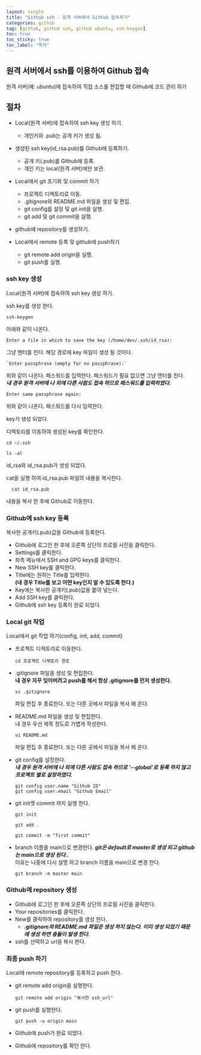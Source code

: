 ```yaml
---
layout: single
title: "Github ssh - 원격 서버에서 Github 접속하기"
categories: github
tag: [github, github ssh, github ubuntu, ssh-keygen]
toc: true
toc_sticky: true
toc_label: "목차"
---
```

## 원격 서버에서 ssh를 이용하여 Github 접속

원격 서버(예: ubuntu)에 접속하여 직접 소스를 편집할 때 Github에 코드 관리 하기

## 절차

- Local(원격 서버)에 접속하여 ssh key 생성 하기.
  - 개인키와 .pub는 공개 키가 생성 됨.

- 생성된 ssh key(id_rsa.pub)를 Github에 등록하기.
  - 공개 키(.pub)를 Github에 등록.
  - 개인 키는 local(원격 서버)에만 보관.
  
- Local에서 git 초기화 및 commit 하기
  - 프로젝트 디렉토리로 이동.
  - .gitignore와 README.md 파일을 생성 및 편집.
  - git config를 설정 및 git init을 실행.
  - git add 및 git commit을 실행.

- github에 repository를 생성하기.

- Local에서 remote 등록 및 github에 push하기
  - git remote add origin을 실행.
  - git push를 실행.

### ssh key 생성

Local(원격 서버)에 접속하여 ssh key 생성 하기.

  ssh key를 생성 한다.

  ```shell
  ssh-keygen
  ```  

  아래와 같이 나온다.

  ```shell
  Enter a file in which to save the key (/home/dev/.ssh/id_rsa):
  ```  

  그냥 엔터를 친다.  해당 경로에 key 파일이 생성 될 것이다.  

  ```shell
  `Enter passphrase (empty for no passphrase):`
  ```

  위와 같이 나온다. 패스워드를 입력한다. 패스워드가 필요 없으면 그냥 엔터를 친다.  
  ***내 경우 원격 서버에 나 외에 다른 사람도 접속 하므로 패스워드를 입력하였다.***
  
  ```shell
  Enter same passphrase again:
  ```

  위와 같이 나온다. 패스워드를 다시 입력한다.  

  key가 생성 되었다.  

  디렉토리를 이동하여 생성된 key를 확인한다.

  ```shell
  cd ~/.ssh

  ls -al
  ```

  id_rsa와 id_rsa.pub가 생성 되었다.  

  cat을 실행 하여 id_rsa.pub 파일의 내용을 복사한다.  

  ```shell
    cat id_rsa.pub
  ```

  내용을 복사 한 후에 Github로 이동한다.

### Github에 ssh key 등록

복사한 공개키(.pub)값을 Github에 등록한다.

- Github에 로그인 한 후에 오른쪽 상단의 프로필 사진을 클릭한다.
- Settings를 클릭한다.  
- 좌측 메뉴에서 SSH and GPG keys를 클릭한다.  
- New SSH key를 클릭한다.  
- Title에는 원하는 Title를 입력한다.  
  **(내 경우 Title를 보고 어떤 key인지 알 수 있도록 한다.)**
- Key에는 복사한 공개키(.pub)값을 붙여 넣는다.  
- Add SSH key를 클릭한다.  
- Github에 ssh key 등록이 완료 되었다.

### Local git 작업

Local에서 git 작업 하기(config, init, add, commit)

- 프로젝트 디렉토리로 이동한다.
  
  ```shell
  cd 프로젝트 디렉토리 경로
  ```

- .gitignore 파일을 생성 및 편집한다.  
  **내 경우 자꾸 잊어버려고 push를 해서 항상 .gitignore를 먼저 생성한다.**

  ```shell
  vi .gitignore
  ```

  파일 편집 후 종료한다. 또는 다른 곳에서 파일을 복사 해 온다.

- README.md 파일을 생성 및 편집한다.  
  내 경우 우선 제목 정도로 가볍게 작성한다.

  ```shell
  vi README.md
  ```

  파일 편집 후 종료한다. 또는 다른 곳에서 파일을 복사 해 온다.

- git config를 설정한다.  
  ***내 경우 원격 서버에 나 외에 다른 사람도 접속 하므로 '--global'로 등록 하지 않고 프로젝트 별로 설정하였다.***  

  ```shell
  git config user.name "Github ID"
  git config user.email "Github Email"
  ```

- git init엣 commit 까지 실행 한다.
  
  ```shell
  git init

  git add .

  git commit -m "first commit"
  ```

- branch 이름을 main으로 변경한다.
  ***git은 default로 master로 생성 되고 github는 main으로 생성 된다..***   
  이유는 나중에 다시 설명 하고 branch 이름을 main으로 변경 한다.

  ```shell
  git branch -m master main
  ```
  
### Github에 repository 생성

- Github에 로그인 한 후에 오른쪽 상단의 프로필 사진을 클릭한다.
- Your repositories를 클릭한다.
- New를 클릭하여 repository를 생성 한다.
  - ***.gitignore와 README.md 파일은 생성 하지 않는다. 이미 생성 되었기 때문에 생성 하면 충돌이 발생 한다.***
- ssh를 선택하고 url을 복사 한다.

### 최종 push 하기

Local에 remote repository를 등록하고 push 한다.

- git remote add origin을 실행한다.

  ```shell
  git remote add origin "복사한 ssh_url"
  ```

- git push를 실행한다.

  ```shell
  git push -u origin main
  ```

- Github에 push가 완료 되었다.

- Github에 repository를 확인 한다.
